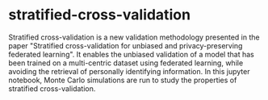 # stratified-cross-validation
Stratified cross-validation is a new validation methodology presented in the paper "Stratified cross-validation for unbiased and privacy-preserving federated learning".
It enables the unbiased validation of a model that has been trained on a multi-centric dataset using federated learning, while avoiding the retrieval of personally identifying information.
In this jupyter notebook, Monte Carlo simulations are run to study the properties of stratified cross-validation.
